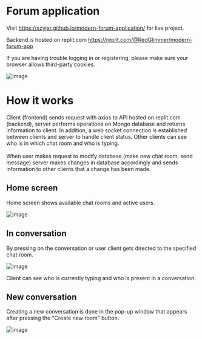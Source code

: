 # Forum application

Visit https://szyjar.github.io/modern-forum-application/ for live project.

Backend is hosted on replit.com
https://replit.com/@RedGlimmer/modern-forum-app

If you are having trouble logging in or registering, please make sure your browser allows third-party cookies.

![image](https://github.com/SzyJar/modern-forum-application/assets/107247457/af3e9191-3739-4af3-b6b9-70b6c45156a6)



# How it works

Client (frontend) sends request with axios to API hosted on replit.com (backend), server performs operations on Mongo database and returns information to client. In addition,
a web socket connection is established between clients and server to handle client status. Other clients can see who is in which chat room and who is typing. <br><br>
When user makes request to modify database (make new chat room, send message) server makes changes in database accordingly and sends information to other clients that a change has been made.

## Home screen
Home screen shows available chat rooms and active users.

![image](https://github.com/SzyJar/modern-forum-application/assets/107247457/b3a628f6-93ca-49b4-95fe-3914443f677c)

## In conversation
By pressing on the conversation or user client gets directed to the specified chat room.

![image](https://github.com/SzyJar/modern-forum-application/assets/107247457/a5b02503-3acd-4583-9d66-939126d52b36)

Client can see who is currently typing and who is present in a conversation.

## New conversation
Creating a new conversation is done in the pop-up window that appears after pressing the "Create new room" button.

![image](https://github.com/SzyJar/modern-forum-application/assets/107247457/2d7970d2-54d7-4fa6-a4d8-7018bc54424a)


